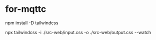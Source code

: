 # for-mqttc



npm install -D tailwindcss

npx tailwindcss -i ./src-web/input.css -o ./src-web/output.css --watch